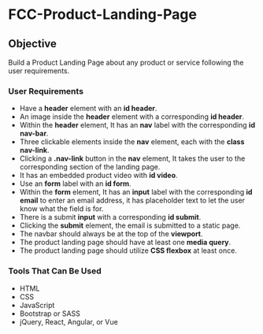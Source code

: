 # FCC-Product-Landing-Page
## Objective
Build a Product Landing Page about any product or service following the user requirements.
### User Requirements
- Have a **header** element with an **id header**.
- An image inside the **header** element with a corresponding **id header**.
- Within the **header** element, It has an **nav** label with the corresponding **id nav-bar**.
- Three clickable elements inside the **nav** element, each with the **class nav-link**.
- Clicking a **.nav-link** button in the **nav** element, It takes the user to the corresponding section of the landing page.
- It has an embedded product video with **id video**.
- Use an **form** label with an **id form**.
- Within the **form** element, It has an **input** label with the corresponding **id email** to enter an email address, it has placeholder text to let the user know what the field is for.
- There is a submit **input** with a corresponding **id submit**.
- Clicking the **submit** element, the email is submitted to a static page.
- The navbar should always be at the top of the **viewport**.
- The product landing page should have at least one **media query**.
- The product landing page should utilize **CSS flexbox** at least once.
### Tools That Can Be Used
- HTML
- CSS
- JavaScript
- Bootstrap or SASS
- jQuery, React, Angular, or Vue
